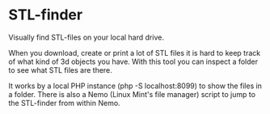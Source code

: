 # STL-finder
Visually find STL-files on your local hard drive.

When you download, create or print a lot of STL files it is hard to keep track of what kind of 3d objects you have. With this tool you can inspect a folder to see what STL files are there.

It works by a local PHP instance (php -S localhost:8099) to show the files in a folder. There is also a Nemo (Linux Mint's file manager) script to jump to the STL-finder from within Nemo.
